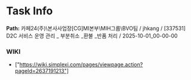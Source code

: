 # Task Info

**Path:** 카페24(주)\본사사업장\[CG]MI본부\MIH그룹\BVO팀 / jhkang / [337531] D2C 서비스 운영 관리 _ 부분취소 _환불 _반품 처리 / 2025-10-01_00-00-00

### WIKI
- ["https://wiki.simplexi.com/pages/viewpage.action?pageId=2637191213"]

